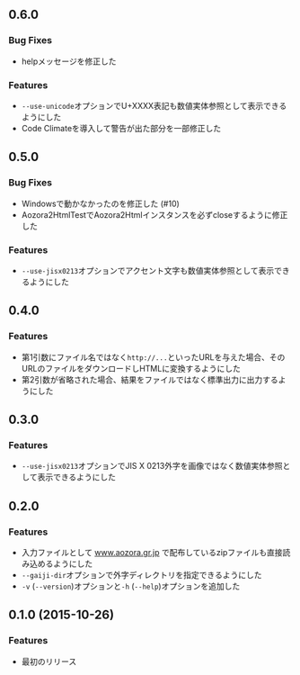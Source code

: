<a name="0.6.0"></a>
## 0.6.0

### Bug Fixes

* helpメッセージを修正した

### Features

* `--use-unicode`オプションでU+XXXX表記も数値実体参照として表示できるようにした
* Code Climateを導入して警告が出た部分を一部修正した

<a name="0.5.0"></a>
## 0.5.0

### Bug Fixes

* Windowsで動かなかったのを修正した (#10)
* Aozora2HtmlTestでAozora2Htmlインスタンスを必ずcloseするように修正した

### Features

* `--use-jisx0213`オプションでアクセント文字も数値実体参照として表示できるようにした

<a name="0.4.0"></a>
## 0.4.0

### Features

* 第1引数にファイル名ではなく`http://...`といったURLを与えた場合、そのURLのファイルをダウンロードしHTMLに変換するようにした
* 第2引数が省略された場合、結果をファイルではなく標準出力に出力するようにした

<a name="0.3.0"></a>
## 0.3.0

### Features

* `--use-jisx0213`オプションでJIS X 0213外字を画像ではなく数値実体参照として表示できるようにした

<a name="0.2.0"></a>
## 0.2.0

### Features

* 入力ファイルとして www.aozora.gr.jp で配布しているzipファイルも直接読み込めるようにした
* `--gaiji-dir`オプションで外字ディレクトリを指定できるようにした
* `-v` (`--version`)オプションと`-h` (`--help`)オプションを追加した

<a name="0.1.0"></a>
## 0.1.0 (2015-10-26)

### Features

* 最初のリリース
